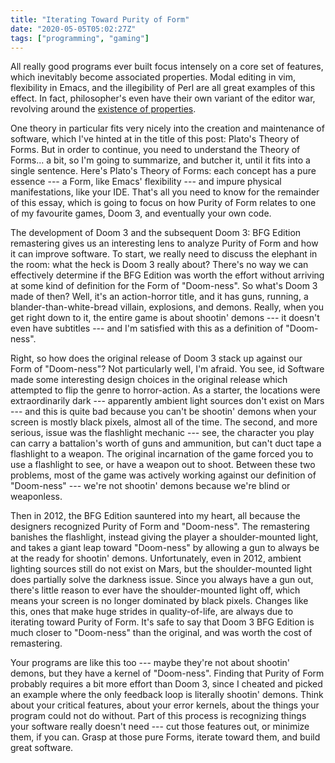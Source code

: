 ```yaml
---
title: "Iterating Toward Purity of Form"
date: "2020-05-05T05:02:27Z"
tags: ["programming", "gaming"]
---
```


All really good programs ever built focus intensely on a core set of features, which inevitably become associated properties.
Modal editing in vim, flexibility in Emacs, and the illegibility of Perl are all great examples of this effect.
In fact, philosopher's even have their own variant of the editor war, revolving around the [existence of properties](https://en.wikipedia.org/wiki/Problem_of_universals).

One theory in particular fits very nicely into the creation and maintenance of software, which I've hinted at in the title of this post: Plato's Theory of Forms.
But in order to continue, you need to understand the Theory of Forms... a bit, so I'm going to summarize, and butcher it, until it fits into a single sentence.
Here's Plato's Theory of Forms: each concept has a pure essence --- a Form, like Emacs' flexibility --- and impure physical manifestations, like your IDE.
That's all you need to know for the remainder of this essay, which is going to focus on how Purity of Form relates to one of my favourite games, Doom 3, and eventually your own code.

The development of Doom 3 and the subsequent Doom 3: BFG Edition remastering gives us an interesting lens to analyze Purity of Form and how it can improve software.
To start, we really need to discuss the elephant in the room: what the heck is Doom 3 really about?
There's no way we can effectively determine if the BFG Edition was worth the effort without arriving at some kind of definition for the Form of "Doom-ness".
So what's Doom 3 made of then?
Well, it's an action-horror title, and it has guns, running, a blander-than-white-bread villain, explosions, and demons.
Really, when you get right down to it, the entire game is about shootin' demons --- it doesn't even have subtitles --- and I'm satisfied with this as a definition of "Doom-ness".

Right, so how does the original release of Doom 3 stack up against our Form of "Doom-ness"?
Not particularly well, I'm afraid.
You see, id Software made some interesting design choices in the original release which attempted to flip the genre to horror-action.
As a starter, the locations were extraordinarily dark --- apparently ambient light sources don't exist on Mars --- and this is quite bad because you can't be shootin' demons when your screen is mostly black pixels, almost all of the time.
The second, and more serious, issue was the flashlight mechanic --- see, the character you play can carry a battalion's worth of guns and ammunition, but can't duct tape a flashlight to a weapon.
The original incarnation of the game forced you to use a flashlight to see, or have a weapon out to shoot.
Between these two problems, most of the game was actively working against our definition of "Doom-ness" --- we're not shootin' demons because we're blind or weaponless.

Then in 2012, the BFG Edition sauntered into my heart, all because the designers recognized Purity of Form and "Doom-ness".
The remastering banishes the flashlight, instead giving the player a shoulder-mounted light, and takes a giant leap toward "Doom-ness" by allowing a gun to always be at the ready for shootin' demons.
Unfortunately, even in 2012, ambient lighting sources still do not exist on Mars, but the shoulder-mounted light does partially solve the darkness issue.
Since you always have a gun out, there's little reason to ever have the shoulder-mounted light off, which means your screen is no longer dominated by black pixels.
Changes like this, ones that make huge strides in quality-of-life, are always due to iterating toward Purity of Form.
It's safe to say that Doom 3 BFG Edition is much closer to "Doom-ness" than the original, and was worth the cost of remastering.

Your programs are like this too --- maybe they're not about shootin' demons, but they have a kernel of "Doom-ness".
Finding that Purity of Form probably requires a bit more effort than Doom 3, since I cheated and picked an example where the only feedback loop is literally shootin' demons.
Think about your critical features, about your error kernels, about the things your program could not do without.
Part of this process is recognizing things your software really doesn't need --- cut those features out, or minimize them, if you can.
Grasp at those pure Forms, iterate toward them, and build great software.
